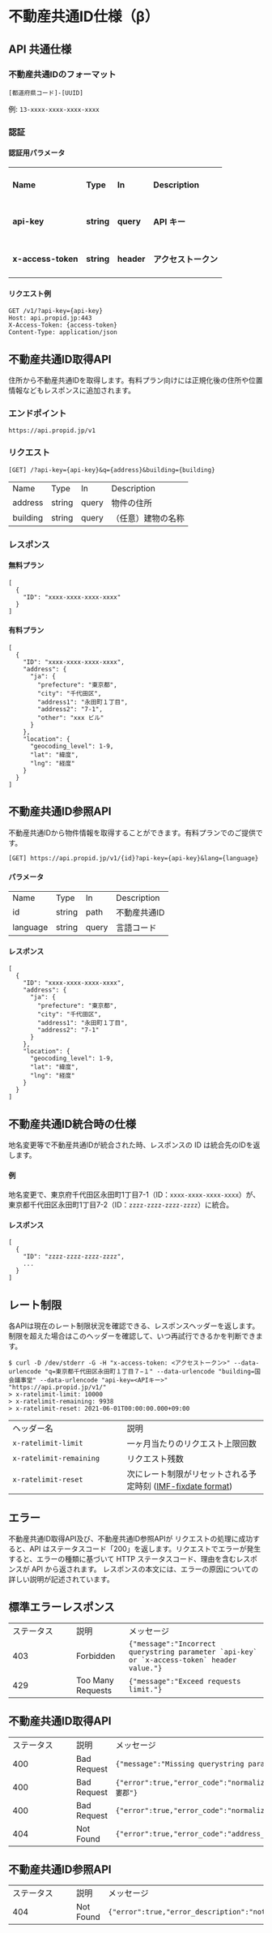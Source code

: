 # 不動産共通ID仕様（β）


## API 共通仕様


### 不動産共通IDのフォーマット

```
[都道府県コード]-[UUID]
```

例: `13-xxxx-xxxx-xxxx-xxxx`


### 認証


#### 認証用パラメータ


<table>
  <tr>
   <td><h4>Name</h4>


   </td>
   <td>
<h4>Type</h4>


   </td>
   <td>
<h4>In</h4>


   </td>
   <td>
<h4>Description</h4>


   </td>
  </tr>
  <tr>
   <td>
<h4>api-key</h4>


   </td>
   <td>
<h4>string</h4>


   </td>
   <td>
<h4>query</h4>


   </td>
   <td>
<h4>API キー</h4>


   </td>
  </tr>
  <tr>
   <td>
<h4>x-access-token</h4>


   </td>
   <td>
<h4>string</h4>


   </td>
   <td>
<h4>header</h4>


   </td>
   <td>
<h4>アクセストークン</h4>


   </td>
  </tr>
</table>



#### リクエスト例


```
GET /v1/?api-key={api-key}
Host: api.propid.jp:443
X-Access-Token: {access-token}
Content-Type: application/json
```


## 不動産共通ID取得API

住所から不動産共通IDを取得します。有料プラン向けには正規化後の住所や位置情報などもレスポンスに追加されます。


### エンドポイント


```
https://api.propid.jp/v1
```



### リクエスト


```
[GET] /?api-key={api-key}&q={address}&building={building}
```

<table>
  <tr>
   <td>
Name
   </td>
   <td>Type
   </td>
   <td>In
   </td>
   <td>Description
   </td>
  </tr>
  <tr>
   <td>address
   </td>
   <td>string
   </td>
   <td>query
   </td>
   <td>物件の住所
   </td>
  </tr>
  <tr>
   <td>building
   </td>
   <td>string
   </td>
   <td>query
   </td>
   <td>（任意）建物の名称
   </td>
  </tr>
</table>



### レスポンス


#### 無料プラン


```
[
  {
    "ID": "xxxx-xxxx-xxxx-xxxx"
  }
]
```



#### 有料プラン


```
[
  {
    "ID": "xxxx-xxxx-xxxx-xxxx",
    "address": {
      "ja": {
        "prefecture": "東京都",
        "city": "千代田区",
        "address1": "永田町１丁目",
        "address2": "7-1",
        "other": "xxx ビル"
      }
    },
    "location": {
      "geocoding_level": 1-9,
      "lat": "緯度",
      "lng": "経度"
    }
  }
]
```

## 不動産共通ID参照API

不動産共通IDから物件情報を取得することができます。有料プランでのご提供です。


```
[GET] https://api.propid.jp/v1/{id}?api-key={api-key}&lang={language}
```



#### パラメータ

<table>
  <tr>
    <td>Name</td>
    <td>Type</td>
    <td>In</td>
    <td>Description</td>
  </tr>
  <tr>
    <td> id</td>
    <td>string</td>
    <td>path</td>
    <td>不動産共通ID</td>
  </tr>
  <tr>
    <td>language</td>
    <td>string</td>
    <td>query</td>
    <td>言語コード</td>
  </tr>
</table>


#### レスポンス


```
[
  {
    "ID": "xxxx-xxxx-xxxx-xxxx",
    "address": {
      "ja": {
        "prefecture": "東京都",
        "city": "千代田区",
        "address1": "永田町１丁目",
        "address2": "7-1"
      }
    },
    "location": {
      "geocoding_level": 1-9,
      "lat": "緯度",
      "lng": "経度"
    }
  }
]
```



## 不動産共通ID統合時の仕様

地名変更等で不動産共通IDが統合された時、レスポンスの ID は統合先のIDを返します。


#### 例

地名変更で、東京府千代田区永田町1丁目7-1（ID：`xxxx-xxxx-xxxx-xxxx`）が、東京都千代田区永田町1丁目7-2（ID：`zzzz-zzzz-zzzz-zzzz`）に統合。


#### レスポンス


```
[
  {
    "ID": "zzzz-zzzz-zzzz-zzzz",
    ...
  }
]
```

## レート制限

各APIは現在のレート制限状況を確認できる、レスポンスヘッダーを返します。制限を超えた場合はこのヘッダーを確認して、いつ再試行できるかを判断できます。

```
$ curl -D /dev/stderr -G -H "x-access-token: <アクセストークン>" --data-urlencode "q=東京都千代田区永田町１丁目７−１" --data-urlencode "building=国会議事堂" --data-urlencode "api-key=<APIキー>" "https://api.propid.jp/v1/"
> x-ratelimit-limit: 10000
> x-ratelimit-remaining: 9938
> x-ratelimit-reset: 2021-06-01T00:00:00.000+09:00
```

<table>
  <tr>
    <td style="min-width: 210px;">ヘッダー名</td>
    <td>説明</td>
  </tr>
  <tr>
    <td style="min-width: 210px;"><code>x-ratelimit-limit</code></td>
    <td>一ヶ月当たりのリクエスト上限回数</td>
  </tr>
  <tr>
    <td style="min-width: 210px;"><code>x-ratelimit-remaining</code></td>
    <td>リクエスト残数</td>
  </tr>
  <tr>
    <td style="min-width: 210px;"><code>x-ratelimit-reset</code></td>
    <td>次にレート制限がリセットされる予定時刻 (<a href="https://tools.ietf.org/id/draft-polli-ratelimit-headers-00.html#ratelimit-reset-header" target="_blank" rel="noopener noreferrer">IMF-fixdate format</a>)</td>
  </tr>
</table>


## エラー

不動産共通ID取得API及び、不動産共通ID参照APIが リクエストの処理に成功すると、API はステータスコード「200」を返します。リクエストでエラーが発生すると、エラーの種類に基づいて HTTP ステータスコード、理由を含むレスポンスが API から返されます。 レスポンスの本文には、エラーの原因についての詳しい説明が記述されています。

## 標準エラーレスポンス
<table>
  <tr>
    <td style="min-width: 110px;">ステータス</td>
    <td>説明</td>
    <td>メッセージ</td>
  </tr>
  <tr>
    <td>403</td>
    <td>Forbidden</td>
    <td><code>{"message":"Incorrect querystring parameter `api-key` or `x-access-token` header value."}</code></td>
  </tr>
  <tr>
    <td>429</td>
    <td>Too Many Requests</td>
    <td><code>{"message":"Exceed requests limit."}</code></td>
  </tr>
</table>


## 不動産共通ID取得API

<table>
  <tr>
    <td style="min-width: 110px;">ステータス</td>
    <td>説明</td>
    <td>メッセージ</td>
  </tr>
  <tr>
    <td>400</td>
    <td>Bad Request</td>
    <td><code>{"message":"Missing querystring parameter `q`."}</code></td>
  </tr>
  <tr>
    <td>400</td>
    <td>Bad Request</td>
    <td><code>{"error":true,"error_code":"normalization_failed","error_code_detail":"city_not_recognized","address":"和歌山県東牟婁郡"}</code></td>
  </tr>
  <tr>
    <td>400</td>
    <td>Bad Request</td>
    <td><code>{"error":true,"error_code":"normalization_failed","error_code_detail":"prefecture_not_recognized","address":"XXX"}</code></td>
  </tr>
  <tr>
    <td>404</td>
    <td>Not Found</td>
    <td><code>{"error":true,"error_code":"address_not_verified","address":"XXX"}</code></td>
  </tr>
</table>


## 不動産共通ID参照API

<table>
  <tr>
    <td style="min-width: 110px;">ステータス</td>
    <td>説明</td>
    <td>メッセージ</td>
  </tr>
  <tr>
    <td>404</td>
    <td>Not Found</td>
    <td><code>{"error":true,"error_description":"not_found"}</code></td>
  </tr>
</table>
